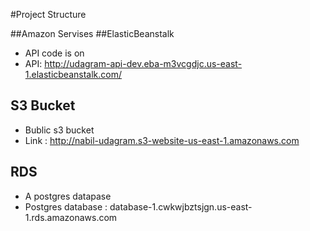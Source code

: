 #Project Structure

##Amazon Servises
##ElasticBeanstalk
* API code is on 
* API: http://udagram-api-dev.eba-m3vcgdjc.us-east-1.elasticbeanstalk.com/

## S3 Bucket
* Bublic s3 bucket
* Link : http://nabil-udagram.s3-website-us-east-1.amazonaws.com

## RDS
 * A postgres datapase
 * Postgres database : database-1.cwkwjbztsjgn.us-east-1.rds.amazonaws.com
